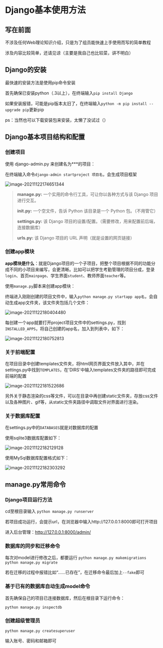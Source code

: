 # Django基本使用方法

## 写在前面

不涉及任何Web理论知识介绍，只是为了组员能快速上手使用而写的简单教程

涉及内容比较简单，还请见谅（主要是我自己也比较菜，讲不明白）

## Django的安装

最快速的安装方法是使用pip命令安装

首先确保已安装python（.3以上），在终端输入```pip install Django```

如果安装报错，可能是pip版本太旧了，在终端输入```python -m pip install --upgrade pip```更新pip

ps：当然也可以下载安装包来安装，太懒了没试过（）

## Django基本项目结构和配置

### 创建项目

使用 django-admin.py 来创建名为***的项目：

在终端输入命令```django-admin startproject 项目名```，会生成项目框架

![image-20211122174651344](https://github.com/KUMORIII/md-Images/tree/main/images/image-20211122174651344.png)

> **manage.py:** 一个实用的命令行工具，可让你以各种方式与该 Django 项目进行交互。
>
> **__init__.py:** 一个空文件，告诉 Python 该目录是一个 Python 包。（不用管它）
>
> **settings.py:** 该 Django 项目的设置/配置。（需要修改，用来配置前后端，连接数据库）
>
> **urls.py:** 该 Django 项目的 URL 声明（就是设置的网页链接）

### 创建app模块

**app模块是什么**：就是Django项目的一个子项目，把整个项目根据不同的功能分成不同的小项目来编写，会更清晰。比如可以把学生考勤管理的项目分成，登录```login```、首页```mainpage```、学生界面```student```、教师界面```teacher```等。

使用```manage.py```脚本来创建app模块：

终端进入刚刚创建的项目文件中，输入```python manage.py startapp app名```，会自动生成app文件夹，该文件夹包括几个文件：

![image-20211122180404480](https://github.com/KUMORIII/md-Images/tree/main/images/image-20211122180404480.png)

每创建一个app就要打开project项目文件中的settings.py，找到```INSTALLED_APPS```，将自己创建的app名，加入到列表中，如下：

![image-20211122180752813](https://github.com/KUMORIII/md-Images/tree/main/images/image-20211122180752813.png)

### 关于前端配置

在项目目录中创建templates文件夹，将html网页界面文件放入其中，并在settings.py中找到```TEMPLATES```，在'DIRS'中输入templates文件夹的路径即可完成前端的配置

![image-20211122181522686](https://github.com/KUMORIII/md-Images/tree/main/images/image-20211122181522686.png)

另外关于静态渲染的css等文件，可以在目录中再创建static文件夹，存放css文件以及各种图片、gif等，从static文件夹路径中调取文件对界面进行渲染。

### 关于数据库配置

在settings.py中的```DATABASES```就是对数据库的配置

使用sqlite3数据库配置如下：

![image-20211122182129128](https://github.com/KUMORIII/md-Images/tree/main/images/image-20211122182129128.png)

使用MySql数据库配置格式如下：

![image-20211122182303292](https://github.com/KUMORIII/md-Images/tree/main/images/image-20211122182303292.png)

## manage.py常用命令

### Django项目运行方法

cd至根目录输入 ```python manage.py runserver```

若项目成功运行，会提示url，在浏览器中输入http://127.0.0.1:8000即可打开项目

进入后台管理：http://127.0.0.1:8000/admin/

### 数据库的同步和迁移命令

每次对model进行修改之后，都要运行 ```python manage.py makemigrations``` ```python manage.py migrate```

若在迁移的过程中报错比如“……已存在”，在迁移命令最后加上```--fake```即可

### 基于已有的数据库自动生成model命令

首先确保自己的项目已连接数据库，然后在根目录下运行命令：

```python manage.py inspectdb```

### 创建超级管理员

```python manage.py createsuperuser```

输入账号、密码和邮箱即可
